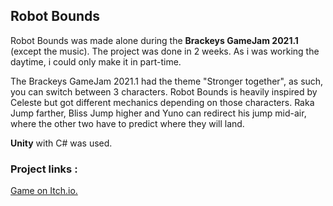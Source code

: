 ## Robot Bounds

Robot Bounds was made alone during the **Brackeys GameJam 2021.1** (except the music).
The project was done in 2 weeks. As i was working the daytime, i could only make it in part-time.

The Brackeys GameJam 2021.1 had the theme "Stronger together", as such, you can switch between 3 characters.
Robot Bounds is heavily inspired by Celeste but got different mechanics depending on those characters.
Raka Jump farther, Bliss Jump higher and Yuno can redirect his jump mid-air, where the other two have to predict where they will land.

**Unity** with C# was used. 

### Project links : 

[Game on Itch.io.](https://deizama.itch.io/robot-bounds)